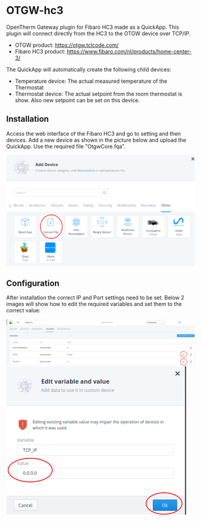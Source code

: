 # OTGW-hc3
OpenTherm Gateway plugin for Fibaro HC3 made as a QuickApp.
This plugin will connect directly from the HC3 to the OTGW device over TCP/IP.

- OTGW product: https://otgw.tclcode.com/
- Fibaro HC3 product: https://www.fibaro.com/nl/products/home-center-3/

The QuickApp will automatically create the following child devices:
- Temperature device: The actual measured temperature of the Thermostat
- Thermostat device: The actual setpoint from the room thermostat is show. Also new setpoint can be set on this device.

## Installation
Access the web interface of the Fibaro HC3 and go to setting and then devices.
Add a new device as shown in the picture below and upload the QuickApp. Use the required file "OtgwCore.fqa".

<img src="https://github.com/EggensEng/OTGW-hc3/blob/main/images/Upload.png?raw=true">

## Configuration
After installation the correct IP and Port settings need to be set.
Below 2 images will show how to edit the required variables and set them to the correct value:

<img src="https://github.com/EggensEng/OTGW-hc3/blob/main/images/SetIpPort.png?raw=true">

<img src="https://github.com/EggensEng/OTGW-hc3/blob/main/images/SetIpPort2.png?raw=true">


